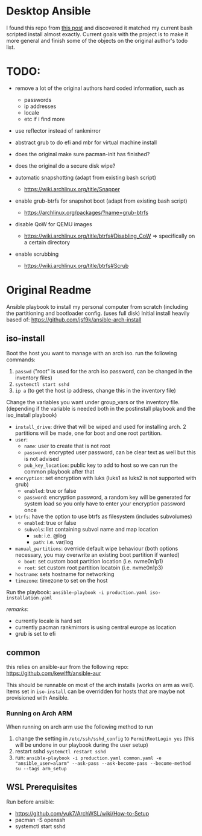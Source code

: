 # Desktop Ansible

I found this repo from [this post](https://old.reddit.com/r/archlinux/comments/rox2f5/i_created_an_ansible_role_to_wipe_a_drive_and/)
and discovered it matched my current bash scripted install almost exactly. Current goals with the project is to make it more general
and finish some of the objects on the original author's todo list. 

# TODO: 
- remove a lot of the original authors hard coded information, such as
  - passwords
  - ip addresses
  - locale
  - etc if i find more
- use reflector instead of rankmirror
- abstract grub to do efi and mbr for virtual machine install
- does the original make sure pacman-init has finished?
- does the original do a secure disk wipe?
- automatic snapshotting (adapt from existing bash script)
  - https://wiki.archlinux.org/title/Snapper
- enable grub-btrfs for snapshot boot (adapt from existing bash script)
  - https://archlinux.org/packages/?name=grub-btrfs

- disable QoW for QEMU images
  - https://wiki.archlinux.org/title/btrfs#Disabling_CoW => specifically on a certain directory
- enable scrubbing
  - https://wiki.archlinux.org/title/btrfs#Scrub

# Original Readme

Ansible playbook to install my personal computer from scratch (including the partitioning and bootloader config. (uses full disk)
Initial install heavily based of: https://github.com/jsf9k/ansible-arch-install

## iso-install

Boot the host you want to manage with an arch iso. run the following commands:

1. `passwd` ("root" is used for the arch iso password, can be changed in the inventory files)
2. `systemctl start sshd`
3. `ip a` (to get the host ip address, change this in the inventory file)

Change the variables you want under group_vars or the inventory file. (depending if the variable is needed both in the postinstall playbook and the iso_install playbook)
- `install_drive`: drive that will be wiped and used for installing arch. 2 partitions will be made, one for boot and one root partition.
- `user`:
  - `name`: user to create that is not root
  - `password`: encrypted user password, can be clear text as well but this is not advised
  - `pub_key_location`: public key to add to host so we can run the common playbook after that
- `encryption`: set encryption with luks (luks1 as luks2 is not supported with grub)
  - `enabled`: true or false
  - `password`: encryption password, a random key will be generated for system load so you only have to enter your encryption password once
- `btrfs`: have the option to use btrfs as filesystem (includes subvolumes)
  - `enabled`: true or false
  - `subvols`: list containing subvol name and map location
    - `sub`: i.e. @log
    - `path`: i.e. var/log
- `manual_partitions`: override default wipe behaviour (both options necessary, you may overwrite an existing boot partition if wanted)
  - `boot`: set custom boot partition location (i.e. nvme0n1p1)
  - `root`: set custom root partition locatoin (i.e. nvme0n1p3)
- `hostname`: sets hostname for networking
- `timezone`: timezone to set on the host

Run the playbook:
`ansible-playbook -i production.yaml iso-installation.yaml`

*remarks*:
- currently locale is hard set
- currently pacman rankmirrors is using central europe as location
- grub is set to efi

## common
this relies on ansible-aur from the following repo: https://github.com/kewlfft/ansible-aur

This should be runnable on most of the arch installs (works on arm as well). Items set in `iso-install` can be overridden for hosts that are maybe not provisioned with Ansible.

### Running on Arch ARM
When running on arch arm use the following method to run
1) change the setting in `/etc/ssh/sshd_config` to `PermitRootLogin yes`
(this will be undone in our playbook during the user setup)
2) restart sshd `systemctl restart sshd`
3) run: `ansible-playbook -i production.yaml common.yaml -e "ansible_user=alarm" --ask-pass --ask-become-pass --become-method su --tags arm_setup`

## WSL Prerequisites

Run before ansible:
- https://github.com/yuk7/ArchWSL/wiki/How-to-Setup
- pacman -S openssh
- systemctl start sshd

